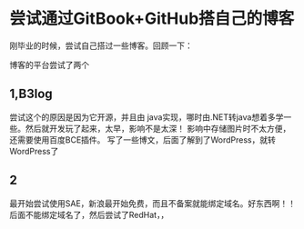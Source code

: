 # 尝试通过GitBook+GitHub搭自己的博客

刚毕业的时候，尝试自己搭过一些博客。回顾一下：



博客的平台尝试了两个

## 1,B3log

尝试这个的原因是因为它开源，并且由 java实现，哪时由.NET转java想着多学一些。然后就开发玩了起来，太早，影响不是太深！ 影响中存储图片时不太方便，还需要使用百度BCE插件。 写了一些博文，后面了解到了WordPress，就转WordPress了

## 2



最开始尝试使用SAE，新浪最开始免费，而且不备案就能绑定域名。好东西啊！！   后面不能绑定域名了，然后尝试了RedHat，，

